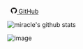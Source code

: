 &nbsp;
[![GitHub](https://raw.githubusercontent.com/whitelok/whitelok/master/imgs/github.png) GitHub](https://github.com/miraclezqc)

![miracle's github stats](https://github-readme-stats.vercel.app/api?username=miraclezqc&show_icons=true&theme=dracula&hide_title=true)

![image](https://media.giphy.com/media/IHcm76l1rbhlK/giphy.gif)

